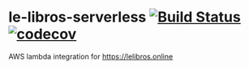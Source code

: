 # le-libros-serverless [![Build Status](https://app.travis-ci.com/enzobonggio/le-libros-serverless.svg?branch=master)](https://app.travis-ci.com/enzobonggio/le-libros-serverless) [![codecov](https://codecov.io/gh/enzobonggio/le-libros-serverless/branch/master/graph/badge.svg?token=T8DUA42QI8)](https://codecov.io/gh/enzobonggio/le-libros-serverless)
AWS lambda integration for  https://lelibros.online

